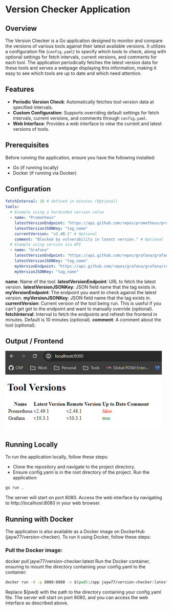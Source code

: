 # Version Checker Application

## Overview

The Version Checker is a Go application designed to monitor and compare the versions of various tools against their latest available versions.
It utilizes a configuration file (`config.yaml`) to specify which tools to check, along with optional settings for fetch intervals, current versions,
and comments for each tool. The application periodically fetches the latest version data for these tools and serves a webpage displaying this information,
making it easy to see which tools are up to date and which need attention.

## Features

- **Periodic Version Check**: Automatically fetches tool version data at specified intervals.
- **Custom Configuration**: Supports overriding default settings for fetch intervals, current versions, and comments through `config.yaml`.
- **Web Interface**: Provides a web interface to view the current and latest versions of tools.

## Prerequisites

Before running the application, ensure you have the following installed:

- Go (if running locally)
- Docker (if running via Docker)

## Configuration

```yaml
fetchInterval: 10 # defined in minutes (Optional)
tools:
  # Example using a hardcoded version value
  - name: "Prometheus"
    latestVersionEndpoint: "https://api.github.com/repos/prometheus/prometheus/releases/latest"
    latestVersionJSONKey: "tag_name"
    currentVersion: "v2.48.1" # Optional
    comment: "Blocked by vulnerability in latest version." # Optional
  # Example using version via API
  - name: "Grafana"
    latestVersionEndpoint: "https://api.github.com/repos/grafana/grafana/releases/latest"
    latestVersionJSONKey: "tag_name"
    myVersionEndpoint: "https://api.github.com/repos/grafana/grafana/releases/latest"
    myVersionJSONKey: "tag_name"
```

**name**: Name of the tool.
**latestVersionEndpoint**: URL to fetch the latest version.
**latestVersionJSONKey**: JSON field name that the tag exists in.
**myVersionEndpoint**: The endpoint you want to check against the latest version.
**myVersionJSONKey**: JSON field name that the tag exists in.
**currentVersion**: Current version of the tool being run. This is useful if you can't get get to the endpoint and want to manually override (optional).
**fetchInterval**: Interval to fetch the endpoints and refresh the frontend in minutes. Default is 10 minutes (optional).
**comment**: A comment about the tool (optional).

## Output / Frontend

![frontend](./images/tool-versions.png)

## Running Locally

To run the application locally, follow these steps:

- Clone the repository and navigate to the project directory.
- Ensure config.yaml is in the root directory of the project.
  Run the application:

```bash
go run .
```

The server will start on port 8080. Access the web interface by navigating to http://localhost:8080 in your web browser.

## Running with Docker

The application is also available as a Docker image on DockerHub (jayw77/version-checker). To run it using Docker, follow these steps:

### Pull the Docker image:

docker pull jayw77/version-checker:latest
Run the Docker container, ensuring to mount the directory containing your config.yaml to the container:

```bash
docker run -d -p 8080:8080 -v $(pwd):/app jayw77/version-checker:latest
```

Replace $(pwd) with the path to the directory containing your config.yaml file. The server will start on port 8080, and you can access the web interface as described above.
